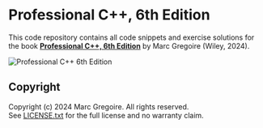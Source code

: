 # Professional C++, 6th Edition
This code repository contains all code snippets and exercise solutions for the book [**Professional C++, 6th Edition**](https://www.wiley.com/en-us/Professional+C%2B%2B%2C+6th+Edition-p-9781394193172) by Marc Gregoire (Wiley, 2024).


![Professional C++ 6th Edition](https://www.wiley.com/storefront-pdp-assets/_next/image?url=https%3A%2F%2Fmedia.wiley.com%2Fproduct_data%2FcoverImage300%2F73%2F13941931%2F1394193173.jpg&w=384&q=75)

## Copyright

Copyright (c) 2024 Marc Gregoire. All rights reserved.<br/>
See [LICENSE.txt](LICENSE.txt) for the full license and no warranty claim.

